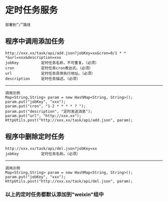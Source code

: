 # 定时任务服务
	部署到“/”路径 
## 程序中调用添加任务
	http://xxx.xx/task/api/add.json?jobKey=xx&cron=0/1 * * *&url=xxx&description=xxx
	jobKey 			定时任务名称，不可重复。（必须）
	cron 			定时任务cron表达式。（必须）
	url				定时任务具体执行地址。（必须）
	description	    定时任务描述。（必须）
------------
    调用示例
	Map<String,String> param = new HashMap<String, String>();
	param.put("jobKey", "xxx");
	param.put("cron", "1-2 * * * * ? ");
	param.put("description", "定时发送消息");
	param.put("url", "http://xxx.xx");
	HttpUtils.post("http://xxx.xx/task/api/add.json", param);
## 程序中删除定时任务
	http://xxx.xx/task/api/del.json?jobKey=xx
	jobKey			定时任务名称。（必须）
----------
    调用示例
	Map<String,String> param = new HashMap<String, String>();
	param.put("jobKey", "xxx");
	HttpUtils.post("http://xxx.xx/task/api/del.json", param);
### 以上的定时任务都默认添加到"weixin"组中


	